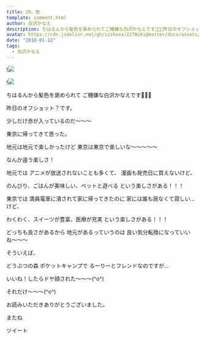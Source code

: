 ```yaml
---
title: 20。色
template: comment.html
author: 白沢かなえ
description: ちはるんから髪色を褒められてご機嫌な白沢かなえです🌷🌷🌷昨日のオフショット？です。少しだけ赤が入っているのだ〜〜〜東京に帰ってきて思った。地元は地元で...
avatar: https://cdn.jsdelivr.net/gh/zzzhxxx/227WiKi@master/docs/assets/photo/avatar/kanae.jpg
date: "2018-01-12"
tags:
  - 白沢かなえ
---
```


!![](https://cdn.jsdelivr.net/gh/227WiKi/227WiKi-image@master/blog-image/kanae-2018-01-12_1.jpg)

!![](https://cdn.jsdelivr.net/gh/227WiKi/227WiKi-image@master/blog-image/kanae-2018-01-12_2.jpg)







ちはるんから髪色を褒められて
ご機嫌な白沢かなえです🌷🌷🌷




昨日のオフショット？です。

少しだけ赤が入っているのだ〜〜〜








東京に帰ってきて思った。


地元は地元で楽しかったけど
東京は東京で楽しいな〜〜〜〜〜

なんか違う楽しさ！



地元では
アニメが放送されないことも多くて、
漫画も発売日に買えないけど、

のんびり、ごはんが美味しい、ペットと遊べる
という楽しさがある！！！


東京では
満員電車に潰されて家に帰ってきたのに
家には誰も居なくて寂しい…けど、

わくわく、スイーツが豊富、医療が充実
という楽しさがある！！！




どっちも良さがあるから
地元があるっていうのは
良い気分転換になっていいね〜〜〜









そういえば、

どうぶつの森 ポケットキャンプで
るーりーとフレンドなのですが…





いいね！したらドヤ顔された〜〜〜(^o^)


それだけ〜〜〜(^o^)








お読みいただきありがとうございました。

またね


ツイート



